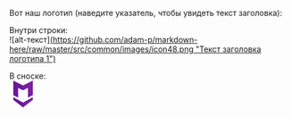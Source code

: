 Вот наш логотип (наведите указатель, чтобы увидеть текст заголовка):

Внутри строки:  
![alt-текст][(https://github.com/adam-p/markdown-here/raw/master/src/common/images/icon48.png "Текст заголовка логотипа 1")](https://github.com/ppc-ntu-khpi/java-0-angelxdem/blob/main/Solution/Task%201.1.png)

В сноске:  
![alt-текст][logo]

[logo]: https://github.com/adam-p/markdown-here/raw/master/src/common/images/icon48.png "Текст заголовка логотипа 2"
